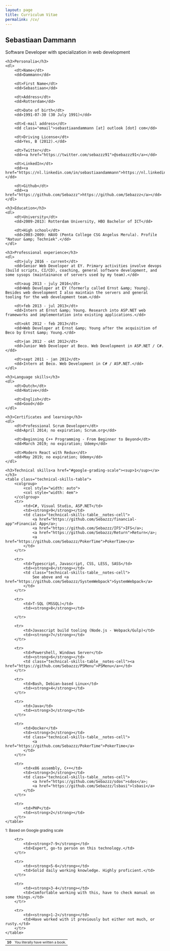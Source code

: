 ```yaml
---
layout: page
title: Curriculum Vitae
permalink: /cv/
---
```


<article id="cv-container">
    <h2>Sebastiaan Dammann</h2>
    <p class="sub">
        Software Developer with specialization in web development
    </p>

    <h3>Personalia</h3>
    <dl>
        <dt>Name</dt>
        <dd>Dammann</dd>

        <dt>First Name</dt>
        <dd>Sebastiaan</dd>

        <dt>Address</dt>
        <dd>Rotterdam</dd>

        <dt>Date of birth</dt>
        <dd>1991-07-30 (30 July 1991)</dd>

        <dt>E-mail address</dt>
        <dd class="email">sebastiaandammann [at] outlook [dot] com</dd>

        <dt>Driving License</dt>
        <dd>Yes, B (2012).</dd>

        <dt>Twitter</dt>
        <dd><a href="https://twitter.com/sebazzz91">@sebazzz91</a></dd>

        <dt>LinkedIn</dt>
        <dd><a href="https://nl.linkedin.com/in/sebastiaandammann">https://nl.linkedin.com/in/sebastiaandammann</a></dd>

        <dt>Github</dt>
        <dd><a href="https://github.com/Sebazzz">https://github.com/Sebazzz</a></dd>
    </dl>

    <h3>Education</h3>
    <dl>
        <dt>University</dt>
        <dd>2009-2013: Rotterdam University, HBO Bachelor of ICT</dd>

        <dt>High school</dt>
        <dd>2003-2009: HAVO (Penta College CSG Angelus Merula). Profile "Natuur &amp; Techniek".</dd>
    </dl>

    <h3>Professional experience</h3>
    <dl>
        <dt>july 2016 - current</dt>
        <dd>Senior Web Developer at EY. Primary activities involve devops (build scripts, CI/CD), coaching, general software development, and some sysops (maintainance of servers used by my team).</dd>

        <dt>aug 2013 - july 2016</dt>
        <dd>Web Developer at EY (formerly called Ernst &amp; Young). Besides web development I also maintain the servers and general tooling for the web development team.</dd>

        <dt>feb 2013 - jul 2013</dt>
        <dd>Intern at Ernst &amp; Young. Research into ASP.NET web frameworks and implementation into existing applications.</dd>

        <dt>okt 2012 - feb 2013</dt>
        <dd>Web Developer at Ernst &amp; Young after the acquisition of Beco by Ernst &amp; Young.</dd>

        <dt>jan 2012 - okt 2012</dt>
        <dd>Junior Web Developer at Beco. Web Development in ASP.NET / C#.</dd>

        <dt>sept 2011 - jan 2012</dt>
        <dd>Intern at Beco. Web Development in C# / ASP.NET.</dd>
    </dl>

    <h3>Language skills</h3>
    <dl>
        <dt>Dutch</dt>
        <dd>Native</dd>

        <dt>English</dt>
        <dd>Good</dd>
    </dl>
	
	<h3>Certificates and learning</h3>
	<dl>
		<dt>Professional Scrum Developer</dt>
		<dd>April 2014; no expiration; Scrum.org</dd>
		
		<dt>Beginning C++ Programming - From Beginner to Beyond</dt>
		<dd>March 2019; no expiration; Udemy</dd>
		
		<dt>Modern React with Redux</dt>
		<dd>May 2019; no expiration; Udemy</dd>
	</dl>

    <h3>Technical skills<a href="#google-grading-scale"><sup>1</sup></a></h3>
	<table class="technical-skills-table">
		<colgroup>
			<col style="width: auto">
			<col style="width: 4em">
		</colgroup>
		<tr>
			<td>C#, Visual Studio, ASP.NET</td>
			<td><strong>9</strong></td>
			<td class="technical-skills-table__notes-cell">
				<a href="https://github.com/Sebazzz/financial-app">Financial App</a>;
				<a href="https://github.com/Sebazzz/IFS">IFS</a>;
				<a href="https://github.com/Sebazzz/Return">Return</a>;
				<a href="https://github.com/Sebazzz/PokerTime">PokerTime</a>
			</td>
		</tr>
		
		<tr>
			<td>Typescript, Javascript, CSS, LESS, SASS</td>
			<td><strong>8</strong></td>
			<td class="technical-skills-table__notes-cell">
				See above and <a href="https://github.com/Sebazzz/SystemWebpack">SystemWebpack</a>
			</td>
		</tr>
		
		<tr>
			<td>T-SQL (MSSQL)</td>
			<td><strong>8</strong></td>
			
		</tr>
		
		<tr>
			<td>Javascript build tooling (Node.js - Webpack/Gulp)</td>
			<td><strong>7</strong></td>
		</tr>
		
		<tr>
			<td>Powershell, Windows Server</td>
			<td><strong>6</strong></td>
			<td class="technical-skills-table__notes-cell"><a href="https://github.com/Sebazzz/PSMenu">PSMenu</a></td>
		</tr>
		
		<tr>
			<td>Bash, Debian-based Linux</td>
			<td><strong>4</strong></td>
		</tr>
		
		<tr>
			<td>Java</td>
			<td><strong>3</strong></td>
		</tr>
		
		<tr>
			<td>Docker</td>
			<td><strong>3</strong></td>
			<td class="technical-skills-table__notes-cell">
				<a href="https://github.com/Sebazzz/PokerTime">PokerTime</a>
			</td>
		</tr>
		
		<tr>
			<td>x86 assembly, C++</td>
			<td><strong>3</strong></td>
			<td class="technical-skills-table__notes-cell">
				<a href="https://github.com/Sebazzz/sdos">sdos</a>;
				<a href="https://github.com/Sebazzz/lsbasi">lsbasi</a>
			</td>
		</tr>
		
		<tr>
			<td>PHP</td>
			<td><strong>2</strong></td>
		</tr>
	</table>
   
</article>

<aside>
	<sup>1: Based on Google grading scale</sup>
	<table id="google-grading-scale" class="google-grading-scale" style="font-size: 8pt">
		<tr>
			<td><strong>10</strong></td>
			<td>You literally have written a book.</td>
		</tr>
		
		<tr>
			<td><strong>7-9</strong></td>
			<td>Expert, go-to person on this technology.</td>
		</tr>
		
		<tr>
			<td><strong>5-6</strong></td>
			<td>Solid daily working knowledge. Highly proficient.</td>
		</tr>
		
		<tr>
			<td><strong>3-4</strong></td>
			<td>Comfortable working with this, have to check manual on some things.</td>
		</tr>
		
		<tr>
			<td><strong>1-2</strong></td>
			<td>Have worked with it previously but either not much, or rusty.</td>
		</tr>
	</table>
</aside>